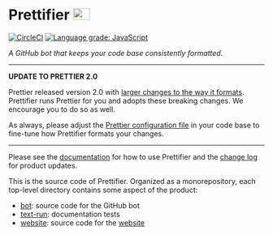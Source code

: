 # Prettifier <img src="https://raw.githubusercontent.com/kevgo/prettifier/master/website/static/images/logo_400.jpg" width="33" height="23">

[![CircleCI](https://circleci.com/gh/kevgo/prettifier.svg?style=shield)](https://circleci.com/gh/kevgo/prettifier)
[![Language grade: JavaScript](https://img.shields.io/lgtm/grade/javascript/g/kevgo/prettifier.svg)](https://lgtm.com/projects/g/kevgo/prettifier/context:javascript)





_A GitHub bot that keeps your code base consistently formatted._

---

**UPDATE TO PRETTIER 2.0**

Prettier released version 2.0 with
[larger changes to the way it formats](https://prettier.io/blog/2020/03/21/2.0.0.html).
Prettifier runs Prettier for you and adopts these breaking changes. We encourage
you to do so as well.

As always, please adjust the
[Prettier configuration file](https://prettier.io/docs/en/options.html) in your
code base to fine-tune how Prettifier formats your changes.

---

Please see the [documentation](https://kevgo.github.io/prettifier) for how to
use Prettifier and the [change log](CHANGELOG.md) for product updates.

This is the source code of Prettifier. Organized as a monorepository, each
top-level directory contains some aspect of the product:

- [bot](bot/): source code for the GitHub bot
- [text-run](text-run/): documentation tests
- [website](website/): source code for the [website](https://www.prettifier.io)
